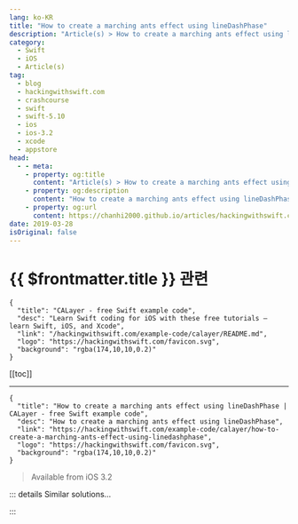 ```yaml
---
lang: ko-KR
title: "How to create a marching ants effect using lineDashPhase"
description: "Article(s) > How to create a marching ants effect using lineDashPhase"
category:
  - Swift
  - iOS
  - Article(s)
tag: 
  - blog
  - hackingwithswift.com
  - crashcourse
  - swift
  - swift-5.10
  - ios
  - ios-3.2
  - xcode
  - appstore
head:
  - - meta:
    - property: og:title
      content: "Article(s) > How to create a marching ants effect using lineDashPhase"
    - property: og:description
      content: "How to create a marching ants effect using lineDashPhase"
    - property: og:url
      content: https://chanhi2000.github.io/articles/hackingwithswift.com/example-code/calayer/how-to-create-a-marching-ants-effect-using-linedashphase.html
date: 2019-03-28
isOriginal: false
---
```


# {{ $frontmatter.title }} 관련

```component VPCard
{
  "title": "CALayer - free Swift example code",
  "desc": "Learn Swift coding for iOS with these free tutorials – learn Swift, iOS, and Xcode",
  "link": "/hackingwithswift.com/example-code/calayer/README.md",
  "logo": "https://hackingwithswift.com/favicon.svg",
  "background": "rgba(174,10,10,0.2)"
}
```

[[toc]]

---

```component VPCard
{
  "title": "How to create a marching ants effect using lineDashPhase | CALayer - free Swift example code",
  "desc": "How to create a marching ants effect using lineDashPhase",
  "link": "https://hackingwithswift.com/example-code/calayer/how-to-create-a-marching-ants-effect-using-linedashphase",
  "logo": "https://hackingwithswift.com/favicon.svg",
  "background": "rgba(174,10,10,0.2)"
}
```

> Available from iOS 3.2

<!-- TODO: 작성 -->

<!-- 
“Marching ants” is the informal name used for animation of a selection: you see a dashed line around whatever you selected, and the dashes slowly move around the selection to show that it’s active.

iOS can achieve most of this effect for you when you’re using a `CAShapeLayer`. To try it out, first create a shape layer with a dashed stroke like this:

```swift
let layer = CAShapeLayer()
let bounds = CGRect(x: 50, y: 50, width: 250, height: 250)
layer.path = UIBezierPath(roundedRect: bounds, byRoundingCorners: .allCorners, cornerRadii: CGSize(width: 20, height: 20)).cgPath
layer.strokeColor = UIColor.black.cgColor
layer.fillColor = nil
layer.lineDashPattern = [8, 6]
view.layer.addSublayer(layer)
```

Now you need to create a `CABasicAnimation` to animate the `lineDashPhase` property. Annoyingly, the `lineDashPattern` – the part that describes the way the dashed are drawn – is actually an array of `NSNumber` so we need to boil it down to an integer with code like this:

```swift
layer.lineDashPattern?.reduce(0) { $0 - $1.intValue } ?? 0
```

With the line dash pattern used above – 8, 6 – that will result in `toValue` being set to 14. 

Here’s the animation you need to give the above shape layer a marching ants effect:

```swift
let animation = CABasicAnimation(keyPath: "lineDashPhase")
animation.fromValue = 0
animation.toValue = layer.lineDashPattern?.reduce(0) { $0 - $1.intValue } ?? 0
animation.duration = 1
animation.repeatCount = .infinity
layer.add(animation, forKey: "line")
```

I used `.infinity` for the repeat count so that it lasts forever.

-->

::: details Similar solutions…

<!--
/quick-start/swiftui/how-to-create-a-marching-ants-border-effect">How to create a marching ants border effect 
/example-code/uikit/how-to-create-a-page-curl-effect-using-uipageviewcontroller">How to create a page curl effect using UIPageViewController 
/example-code/libraries/how-to-get-a-cover-flow-effect-on-ios">How to get a Cover Flow effect on iOS 
/example-code/uikit/how-to-animate-a-blur-effect-using-uivisualeffectview">How to animate a blur effect using UIVisualEffectView 
/example-code/system/nstexteffectletterpressstyle-how-to-add-a-letterpress-effect-to-text">NSTextEffectLetterpressStyle: How to add a letterpress effect to text</a>
-->

:::

